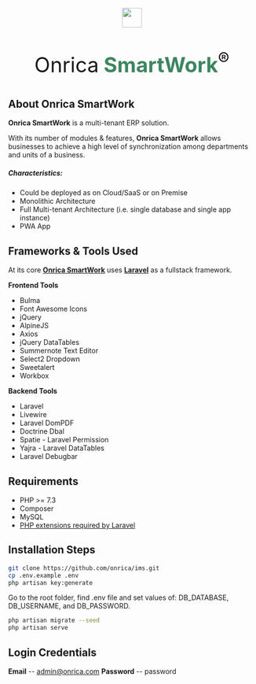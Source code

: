 <p style="text-align:center">
	<img src="https://onricatech.com/img/logo.png" height="40px" />
</p>

<p style="text-align:center;font-size:3em">	Onrica<b style="color:#3d8660"> SmartWork</b><sup>&reg;</sup>
</p>

## About Onrica SmartWork

**Onrica SmartWork** is a multi-tenant ERP solution.

With its number of modules & features, **Onrica SmartWork** allows businesses to achieve a high level of synchronization among departments and units of a business.

##### Characteristics:

-   Could be deployed as on Cloud/SaaS or on Premise
-   Monolithic Architecture
-   Full Multi-tenant Architecture (i.e. single database and single app instance)
-   PWA App

## Frameworks & Tools Used

At its core [**Onrica SmartWork**](https://onricatech.com/products/smartwork) uses [**Laravel**](https://laravel.com) as a fullstack framework.

**Frontend Tools**

-   Bulma
-   Font Awesome Icons
-   jQuery
-   AlpineJS
-   Axios
-   jQuery DataTables
-   Summernote Text Editor
-   Select2 Dropdown
-   Sweetalert
-   Workbox

**Backend Tools**

-   Laravel
-   Livewire
-   Laravel DomPDF
-   Doctrine Dbal
-   Spatie - Laravel Permission
-   Yajra - Laravel DataTables
-   Laravel Debugbar

## Requirements

-   PHP >= 7.3
-   Composer
-   MySQL
-   [PHP extensions required by Laravel](https://laravel.com/docs/8.x/deployment#server-requirements "PHP extensions required by Laravel")

## Installation Steps

```bash
git clone https://github.com/onrica/ims.git
cp .env.example .env
php artisan key:generate
```

Go to the root folder, find .env file and set values of: DB_DATABASE, DB_USERNAME, and DB_PASSWORD.

```bash
php artisan migrate --seed
php artisan serve
```

## Login Credentials

**Email**
-- admin@onrica.com
**Password**
-- password

